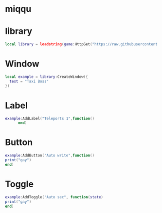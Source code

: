 # miqqu

# library

```lua
local library = loadstring(game:HttpGet("https://raw.githubusercontent.com/Marco8642/science/main/ui%20libs2", true))()
```

# Window

```lua
local example = library:CreateWindow({
  text = "Taxi Boss"
})
```

# Label

```lua
example:AddLabel("Teleports 1",function()
      end)
```

# Button

```lua
example:AddButton("Auto write",function()
print("gay")
end)
```
# Toggle

```lua
example:AddToggle("Auto sec", function(state)
print("gay")
end)
```
